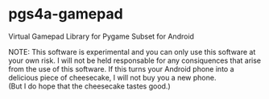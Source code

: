 pgs4a-gamepad
=============

Virtual Gamepad Library for Pygame Subset for Android

NOTE: This software is experimental and you can only use this
software at your own risk.  I will not be held responsable for
any consiquences that arise from the use of this software.  If
this turns your Android phone into a delicious piece of cheesecake,
I will not buy you a new phone.  
(But I do hope that the cheesecake tastes good.)

